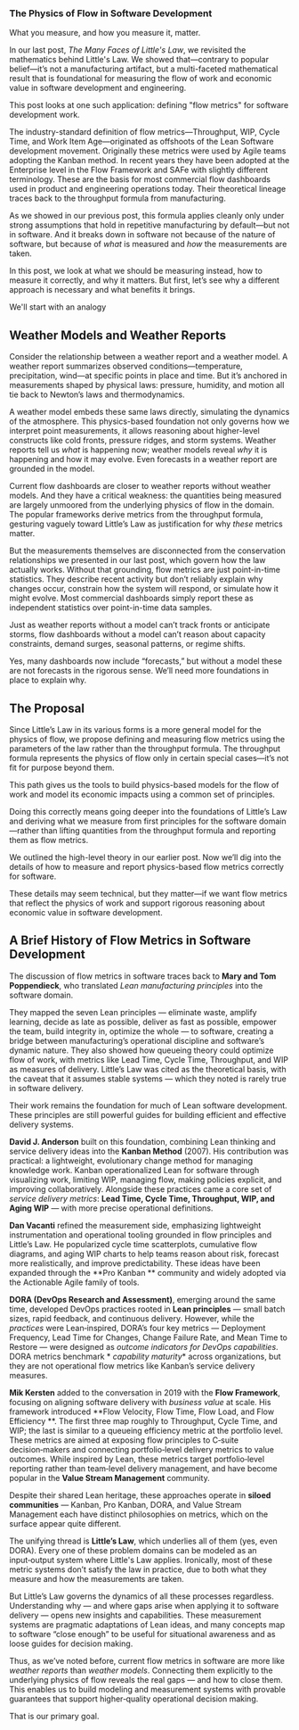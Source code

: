 ### The Physics of Flow in Software Development
What you measure, and how you measure it, matter.

In our last post, *The Many Faces of Little's Law*, we revisited the mathematics
behind Little's Law. We showed that—contrary to popular belief—it’s not a
manufacturing artifact, but a multi-faceted mathematical result that is foundational for 
measuring the flow of work and economic value in software development and
engineering.

This post looks at one such application: defining "flow metrics" for software
development work.

The industry-standard definition of flow metrics—Throughput, WIP, Cycle Time, and Work Item 
Age—originated as offshoots of the Lean Software development movement. Originally these metrics
were used by Agile teams adopting the Kanban method. In recent years they have been adopted 
at the Enterprise level in the Flow Framework and SAFe with slightly different terminology. These are the basis for most 
commercial flow dashboards used in product and engineering operations today. 
Their theoretical lineage traces back to the throughput formula from 
manufacturing.

As we showed in our previous post, this formula applies cleanly only under 
strong assumptions that hold in repetitive manufacturing by default—but not in 
software. And it breaks down in software not because of the nature of software, 
but because of *what* is measured and *how* the measurements are taken.

In this post, we look at what we should be measuring instead, how to measure it 
correctly, and why it matters. But first, let’s see why a different approach is 
necessary and what benefits it brings.

We'll start with an analogy

## Weather Models and Weather Reports

Consider the relationship between a weather report and a weather model. A 
weather report summarizes observed conditions—temperature, precipitation, 
wind—at specific points in place and time. But it’s anchored in measurements 
shaped by physical laws: pressure, humidity, and motion all tie back to 
Newton’s laws and thermodynamics.

A weather model embeds these same laws directly, simulating the dynamics of the 
atmosphere. This physics-based foundation not only governs how we interpret 
point measurements, it allows reasoning about higher-level constructs like cold 
fronts, pressure ridges, and storm systems. Weather reports tell us *what* is 
happening now; weather models reveal *why* it is happening and how it may 
evolve. Even forecasts in a weather report are grounded in the model.

Current flow dashboards are closer to weather reports without weather models.
And they have a critical weakness: the quantities being measured are largely
unmoored from the underlying physics of flow in the domain. The popular
frameworks derive metrics from the throughput formula, gesturing vaguely toward
Little’s Law as justification for why *these* metrics matter.

But the measurements themselves are disconnected from the conservation 
relationships we presented in our last post, which govern how the law actually 
works. Without that grounding, flow metrics are just point-in-time statistics. 
They describe recent activity but don’t reliably explain why changes occur, 
constrain how the system will respond, or simulate how it might evolve. Most 
commercial dashboards simply report these as independent statistics over 
point-in-time data samples.

Just as weather reports without a model can’t track fronts or anticipate 
storms, flow dashboards without a model can’t reason about capacity 
constraints, demand surges, seasonal patterns, or regime shifts.

Yes, many dashboards now include “forecasts,” but without a model these are not 
forecasts in the rigorous sense. We’ll need more foundations in place to 
explain why.


## The Proposal

Since Little’s Law in its various forms is a more general model for the physics 
of flow, we propose defining and measuring flow metrics using the parameters of 
the law rather than the throughput formula. The throughput formula represents 
the physics of flow only in certain special cases—it’s not fit for purpose 
beyond them.

This path gives us the tools to build physics-based models for the flow of work 
and model its economic impacts using a common set of principles. 

Doing this correctly means going deeper into the foundations of Little’s Law 
and deriving what we measure from first principles for the software domain—rather than 
lifting quantities from the throughput formula and reporting them as flow 
metrics.

We outlined the high-level theory in our earlier post. Now we’ll dig into the 
details of how to measure and report physics-based flow metrics correctly for 
software.

These details may seem technical, but they matter—if we want flow metrics that 
reflect the physics of work and support rigorous reasoning about economic value 
in software development.

## A Brief History of Flow Metrics in Software Development

The discussion of flow metrics in software traces back to **Mary and Tom
Poppendieck**, who translated *Lean manufacturing principles* into the software
domain.

They mapped the seven Lean principles — eliminate waste, amplify learning,
decide as late as possible, deliver as fast as possible, empower the team, build
integrity in, optimize the whole — to software, creating a bridge between
manufacturing’s operational discipline and software’s dynamic nature. They also
showed how queueing theory could optimize flow of work, with metrics like Lead
Time, Cycle Time, Throughput, and WIP as measures of delivery. Little’s Law was
cited as the theoretical basis, with the caveat that it assumes stable systems —
which they noted is rarely true in software delivery.

Their work remains the foundation for much of Lean software development. These
principles are still powerful guides for building efficient and effective
delivery systems.

**David J. Anderson** built on this foundation, combining Lean thinking and
service delivery ideas into the **Kanban Method** (2007). His contribution was
practical: a lightweight, evolutionary change method for managing knowledge
work. Kanban operationalized Lean for software through visualizing work,
limiting WIP, managing flow, making policies explicit, and improving
collaboratively. Alongside these practices came a core set of *service delivery
metrics*: **Lead Time, Cycle Time, Throughput, WIP, and Aging WIP** — with more
precise operational definitions.

**Dan Vacanti** refined the measurement side, emphasizing lightweight
instrumentation and operational tooling grounded in flow principles and Little’s
Law. He popularized cycle time scatterplots, cumulative flow diagrams, and aging
WIP charts to help teams reason about risk, forecast more realistically, and
improve predictability. These ideas have been expanded through the **Pro Kanban
** community and widely adopted via the Actionable Agile family of tools.

**DORA (DevOps Research and Assessment)**, emerging around the same time,
developed DevOps practices rooted in **Lean principles** — small batch sizes,
rapid feedback, and continuous delivery. However, while the *practices* were
Lean‑inspired, DORA’s four key metrics — Deployment Frequency, Lead Time for
Changes, Change Failure Rate, and Mean Time to Restore — were designed as
*outcome indicators for DevOps capabilities*. DORA metrics benchmark *
*capability maturity** across organizations, but they are not operational flow
metrics like Kanban’s service delivery measures.

**Mik Kersten** added to the conversation in 2019 with the **Flow Framework**,
focusing on aligning software delivery with *business value* at scale. His
framework introduced **Flow Velocity, Flow Time, Flow Load, and Flow Efficiency
**. The first three map roughly to Throughput, Cycle Time, and WIP; the last is
similar to a queueing efficiency metric at the portfolio level. These metrics
are aimed at exposing flow principles to C‑suite decision‑makers and connecting
portfolio‑level delivery metrics to value outcomes. While inspired by Lean,
these metrics target portfolio‑level reporting rather than team‑level delivery
management, and have become popular in the **Value Stream Management**
community.

Despite their shared Lean heritage, these approaches operate in **siloed
communities** — Kanban, Pro Kanban, DORA, and Value Stream Management each have
distinct philosophies on metrics, which on the surface appear quite different.

The unifying thread is **Little’s Law**, which underlies all of them (yes, even
DORA). Every one of these problem domains can be modeled as an input‑output
system where Little's Law applies. Ironically, most of these metric systems
don’t satisfy the law in practice, due to both what they measure and how the
measurements are taken.

But Little’s Law governs the dynamics of all these processes regardless.
Understanding why — and where gaps arise when applying it to software delivery —
opens new insights and capabilities. These measurement systems are pragmatic
adaptations of Lean ideas, and many concepts map to software “close enough” to
be useful for situational awareness and as loose guides for decision making.

Thus, as we’ve noted before, current flow metrics in software are more like
*weather reports* than *weather models*. Connecting them explicitly to the
underlying physics of flow reveals the real gaps — and how to close them. This
enables us to build modeling and measurement systems with provable guarantees
that support higher‑quality operational decision making.

That is our primary goal.















